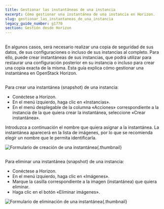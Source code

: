 ```yaml
---
title: Gestionar las instantáneas de una instancia
excerpt: Cómo gestionar una instantánea de una instancia en Horizon.
slug: gestionar_las_instantaneas_de_una_instancia
legacy_guide_number: g1770
section: Gestión desde Horizon
---
```



## 
En algunos casos, será necesario realizar una copia de seguridad de sus datos, de sus configuraciones o incluso de sus instancias al completo. 
Para ello, puede crear instantáneas de sus instancias, que podrá utilizar para restaurar una configuración posterior en su instancia o incluso para crear una copia exacta de la misma. 
Esta guía explica cómo gestionar una instantánea en OpenStack Horizon.


## 
Para crear una instantánea (snapshot) de una instancia:


- Conéctese a Horizon.
- En el menú izquierdo, haga clic en «Instancias».
- En el menú desplegable de la columna «Acciones» correspondiente a la instancia de la que quiera crear la instantánea, seleccione «Crear instantánea».


Introduzca a continuación el nombre que quiera asignar a la instantánea. La instantánea aparecerá en la lista de imágenes, por lo que se recomienda elegir un nombre que le permita identificarla.

![Formulario de creación de una instantánea](images/img_2617.jpg){.thumbnail}


## 
Para eliminar una instantánea (snapshot) de una instancia:


- Conéctese a Horizon.
- En el menú izquierdo, haga clic en «Imágenes».
- Marque la casilla correspondiente a la imagen (instantánea) que quiera eliminar.
- Haga clic en el botón «Eliminar imágenes».



![Formulario de eliminación de una instantánea](images/img_2618.jpg){.thumbnail}


## 
 

